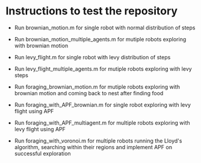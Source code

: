 # Instructions to test the repository

- Run brownian_motion.m for single robot with normal distribution of steps

- Run brownian_motion_multiple_agents.m for mutiple robots exploring with brownian motion

- Run levy_flight.m for single robot with levy distribution of steps

- Run levy_flight_multiple_agents.m for mutiple robots exploring with levy steps

- Run foraging_brownian_motion.m for mutiple robots exploring with brownian motion and coming back to nest after finding food

- Run foraging_with_APF_brownian.m for single robot exploring with levy flight using APF

- Run foraging_with_APF_multiagent.m for multiple robots exploring with levy flight using APF

- Run foraging_with_voronoi.m for multiple robots running the Lloyd's algorithm, searching within their regions and implement APF on successful exploration
